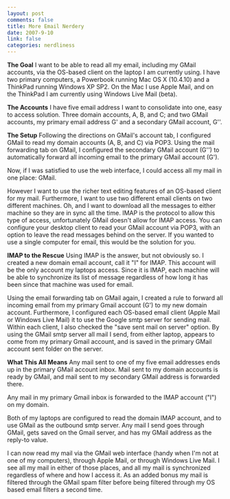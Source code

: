 ```yaml
--- 
layout: post
comments: false
title: More Email Nerdery
date: 2007-9-10
link: false
categories: nerdliness
---
```

<strong>The Goal</strong>
I want to be able to read all my email, including my GMail accounts, via the OS-based client on the laptop I am currently using.  I have two primary computers, a Powerbook running Mac OS X (10.4.10) and a ThinkPad running Windows XP SP2.  On the Mac I use Apple Mail, and on the ThinkPad I am currently using Windows Live Mail (beta).

<strong>The Accounts</strong>
I have five email address I want to consolidate into one, easy to access solution.  Three domain accounts, A, B, and C; and two GMail accounts, my primary email address G' and a secondary GMail account, G''.

<strong>The Setup</strong>
Following the directions on GMail's account tab, I configured GMail to read my domain accounts (A, B, and C) via POP3.  Using the mail forwarding tab on GMail, I configured the secondary GMail account (G'') to automatically forward all incoming email to the primary GMail account (G').

Now, if I was satisfied to use the web interface, I could access all my mail in one place: GMail.

However I want to use the richer text editing features of an OS-based client for my mail.  Furthermore, I want to use two different email clients on two different machines.  Oh, and I want to download all the messages to either machine so they are in sync all the time.  IMAP is the protocol to allow this type of access, unfortunately GMail doesn't allow for IMAP access.  You can configure your desktop client to read your GMail account via POP3, with an option to leave the read messages behind on the server.  If you wanted to use a single computer for email, this would be the solution for you.

<strong>IMAP to the Rescue</strong>
Using IMAP is the answer, but not obviously so.  I created a new domain email account, call it "I" for IMAP.  This account will be the only account my laptops access.  Since it is IMAP, each machine will be able to synchronize its list of message regardless of how long it has been since that machine was used for email.

Using the email forwarding tab on GMail again, I created a rule to forward all incoming email from my primary Gmail account (G') to my new domain account. Furthermore, I configured each OS-based email client (Apple Mail or Windows Live Mail) it to use the Google smtp server for sending mail. Within each client, I also checked the "save sent mail on server" option. By using the GMail smtp server all mail I send, from either laptop, appears to come from my primary Gmail account, and is saved in the primary GMail account sent folder on the server.

<strong>What This All Means</strong>
Any mail sent to one of my five email addresses ends up in the primary GMail account inbox.  Mail sent to my domain accounts is ready by GMail, and mail sent to my secondary GMail address is forwarded there.

Any mail in my primary Gmail inbox is forwarded to the IMAP account ("I") on my domain.

Both of my laptops are configured to read the domain IMAP account, and to use GMail as the outbound smtp server.  Any mail I send goes through GMail, gets saved on the Gmail server, and has my GMail address as the reply-to value.

I can now read my mail via the GMail web interface (handy when I'm not at one of my computers), through Apple Mail, or through Windows Live Mail.  I see all my mail in either of those places, and all my mail is synchronized regardless of where and how I access it.  As an added bonus my mail is filtered through the GMail spam filter before being filtered through my OS based email filters a second time.
